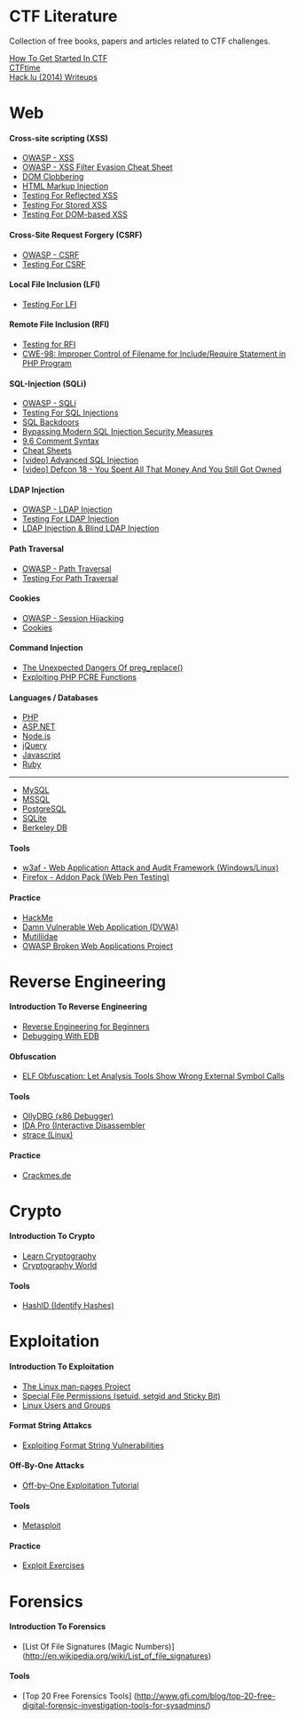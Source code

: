 CTF Literature
==============

Collection of free books, papers and articles related to CTF challenges.

[How To Get Started In CTF](http://www.endgame.com/blog/how-to-get-started-in-ctf.html)
<br>
[CTFtime](https://ctftime.org/)
<br>
[Hack.lu (2014) Writeups](https://github.com/ctfs/write-ups/tree/master/hack-lu-ctf-2014)

# Web
#### Cross-site scripting (XSS)
* [OWASP - XSS](https://www.owasp.org/index.php/Cross-site_Scripting_(XSS))
* [OWASP - XSS Filter Evasion Cheat Sheet](https://www.owasp.org/index.php/XSS_Filter_Evasion_Cheat_Sheet)
* [DOM Clobbering](http://www.thespanner.co.uk/2013/05/16/dom-clobbering/)
* [HTML Markup Injection](http://lcamtuf.coredump.cx/postxss/#dangling-markup-injection)
* [Testing For Reflected XSS](https://www.owasp.org/index.php/Testing_for_Reflected_Cross_site_scripting_(OWASP-DV-001))
* [Testing For Stored XSS](https://www.owasp.org/index.php/Testing_for_Stored_Cross_site_scripting_(OWASP-DV-002))
* [Testing For DOM-based XSS](https://www.owasp.org/index.php/Testing_for_DOM-based_Cross_site_scripting_(OWASP-DV-003))

#### Cross-Site Request Forgery (CSRF)
* [OWASP - CSRF](https://www.owasp.org/index.php/Cross-Site_Request_Forgery_(CSRF))
* [Testing For CSRF](https://www.owasp.org/index.php/Testing_for_CSRF_(OTG-SESS-005))

#### Local File Inclusion (LFI)
* [Testing For LFI](https://www.owasp.org/index.php/Testing_for_Local_File_Inclusion)

#### Remote File Inclusion (RFI)
* [Testing for RFI](https://www.owasp.org/index.php/Testing_for_Remote_File_Inclusion)
* [CWE-98: Improper Control of Filename for Include/Require Statement in PHP Program](http://cwe.mitre.org/data/definitions/98.html)

#### SQL-Injection (SQLi)
* [OWASP - SQLi](https://www.owasp.org/index.php/SQL_Injection)
* [Testing For SQL Injections](https://www.owasp.org/index.php/Testing_for_SQL_Injection_(OTG-INPVAL-005))
* [SQL Backdoors](http://www.blackhatlibrary.net/SQL_Backdoors)
* [Bypassing Modern SQL Injection Security Measures](http://www.blackhatlibrary.net/Sql_injection#Bypassing_modern_SQL_injection_security_measures)
* [9.6 Comment Syntax](http://dev.mysql.com/doc/refman/5.1/en/comments.html)
* [Cheat Sheets](http://pentestmonkey.net/category/cheat-sheet/sql-injection)
* [[video] Advanced SQL Injection](https://www.youtube.com/watch?v=rdyQoUNeXSg)
* [[video] Defcon 18 - You Spent All That Money And You Still Got Owned](https://www.youtube.com/watch?v=kO4Q2ErZX8U)

#### LDAP Injection
* [OWASP - LDAP Injection](https://www.owasp.org/index.php/LDAP_injection)
* [Testing For LDAP Injection](https://www.owasp.org/index.php/Testing_for_LDAP_Injection_(OTG-INPVAL-006))
* [LDAP Injection & Blind LDAP Injection](https://www.blackhat.com/presentations/bh-europe-08/Alonso-Parada/Whitepaper/bh-eu-08-alonso-parada-WP.pdf)

#### Path Traversal
* [OWASP - Path Traversal](https://www.owasp.org/index.php/Path_Traversal)
* [Testing For Path Traversal](https://www.owasp.org/index.php/Testing_for_Path_Traversal_(OTG-AUTHZ-001))

#### Cookies
* [OWASP - Session Hijacking](https://www.owasp.org/index.php/Session_hijacking_attack)
* [Cookies](http://www.blackhatlibrary.net/Cookies)

#### Command Injection
* [The Unexpected Dangers Of preg_replace()](https://bitquark.co.uk/blog/2013/07/23/the_unexpected_dangers_of_preg_replace)
* [Exploiting PHP PCRE Functions](http://www.madirish.net/402)

#### Languages / Databases
* [PHP](http://php.net/manual/en/)
* [ASP.NET](http://www.asp.net/get-started)
* [Node.js](http://nodejs.org/documentation/)
* [jQuery](http://api.jquery.com/)
* [Javascript](https://developer.mozilla.org/en-US/docs/Web/JavaScript/Reference)
* [Ruby](http://ruby-doc.org/)

---

* [MySQL](http://dev.mysql.com/doc/)
* [MSSQL](http://msdn.microsoft.com/en-us/library/bb545450.aspx)
* [PostgreSQL](http://www.postgresql.org/docs/)
* [SQLite](https://www.sqlite.org/docs.html)
* [Berkeley DB](http://docs.oracle.com/cd/E17076_04/html/index.html)

#### Tools
* [w3af - Web Application Attack and Audit Framework (Windows/Linux)](http://w3af.org/)
* [Firefox - Addon Pack (Web Pen Testing)](https://addons.mozilla.org/en-US/firefox/collections/jdruin/pro-web-developer-qa-pack/)

#### Practice
* [HackMe](https://hack.me/)
* [Damn Vulnerable Web Application (DVWA)](http://www.dvwa.co.uk/)
* [Mutillidae](http://sourceforge.net/projects/mutillidae/)
* [OWASP Broken Web Applications Project](https://www.owasp.org/index.php/OWASP_Broken_Web_Applications_Project)

# Reverse Engineering

#### Introduction To Reverse Engineering
* [Reverse Engineering for Beginners](http://beginners.re/)
* [Debugging With EDB](http://www2.sscc.ru/Links/Litera/edb/edb1.html)

#### Obfuscation
* [ELF Obfuscation: Let Analysis Tools Show Wrong External Symbol Calls](http://h4des.org/blog/index.php?/archives/346-ELF-obfuscation-let-analysis-tools-show-wrong-external-symbol-calls.html)

#### Tools
* [OllyDBG (x86 Debugger)](http://www.ollydbg.de/)
* [IDA Pro (Interactive Disassembler](https://www.hex-rays.com/products/ida/)
* [strace (Linux)](http://linux.die.net/man/1/strace)

#### Practice
* [Crackmes.de](http://www.crackmes.de/)


# Crypto
#### Introduction To Crypto
* [Learn Cryptography](http://learncryptography.com/)
* [Cryptography World](http://www.cryptographyworld.com/)

#### Tools
* [HashID (Identify Hashes)](https://github.com/psypanda/hashID)

# Exploitation
#### Introduction To Exploitation
* [The Linux man-pages Project](https://www.kernel.org/doc/man-pages/)
* [Special File Permissions (setuid, setgid and Sticky Bit)](http://docs.oracle.com/cd/E19683-01/806-4078/secfiles-69/index.html)
* [Linux Users and Groups](https://www.linode.com/docs/tools-reference/linux-users-and-groups)

#### Format String Attakcs
* [Exploiting Format String Vulnerabilities](http://crypto.stanford.edu/cs155/papers/formatstring-1.2.pdf)

#### Off-By-One Attacks
* [Off-by-One Exploitation Tutorial ](http://www.intelligentexploit.com/articles/Linux-Off-By-One-Vulnerabilities.pdf)

#### Tools
* [Metasploit](http://www.metasploit.com/)

#### Practice
* [Exploit Exercises](https://exploit-exercises.com/)

# Forensics
#### Introduction To Forensics
* [List Of File Signatures (Magic Numbers)] (http://en.wikipedia.org/wiki/List_of_file_signatures)

#### Tools
* [Top 20 Free Forensics Tools] (http://www.gfi.com/blog/top-20-free-digital-forensic-investigation-tools-for-sysadmins/)
